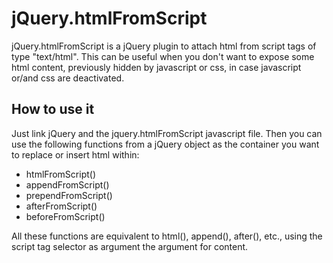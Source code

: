 jQuery.htmlFromScript
======================
jQuery.htmlFromScript is a jQuery plugin to attach html from script tags of type "text/html". This can be useful when you don't want to expose some html content, previously hidden by javascript or css, in case javascript or/and css are deactivated.

How to use it
--------------
Just link jQuery and the jquery.htmlFromScript javascript file. Then you can use the following functions from a jQuery object as the container you want to replace or insert html within:

* htmlFromScript()
* appendFromScript()
* prependFromScript()
* afterFromScript()
* beforeFromScript()

All these functions are equivalent to html(), append(), after(), etc., using the script tag selector as argument the argument for content.
